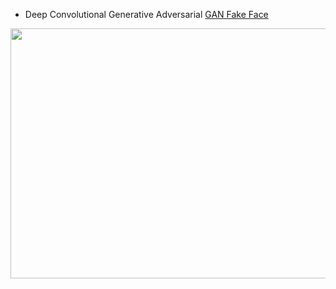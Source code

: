 * Deep Convolutional Generative Adversarial
[GAN Fake Face](https://i.pinimg.com/originals/f8/ac/28/f8ac28ae8df799128f2609d79011b045.gif)

<img align="center" src = "https://i.pinimg.com/originals/f8/ac/28/f8ac28ae8df799128f2609d79011b045.gif" width = "800" height ="400"/>
